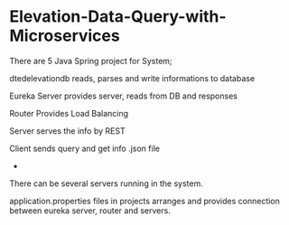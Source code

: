 # Elevation-Data-Query-with-Microservices

There are 5 Java Spring project for System;

dtedelevationdb reads, parses and write informations to database

Eureka Server provides server, reads from DB and responses

Router Provides Load Balancing

Server serves the info by REST

Client sends query and get info .json file

-

There can be several servers running in the system.

application.properties files in projects arranges and provides connection between eureka server, router and servers.
